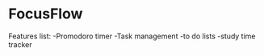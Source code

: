 # FocusFlow

Features list:
  -Promodoro timer
  -Task management
  -to do lists
  -study time tracker
